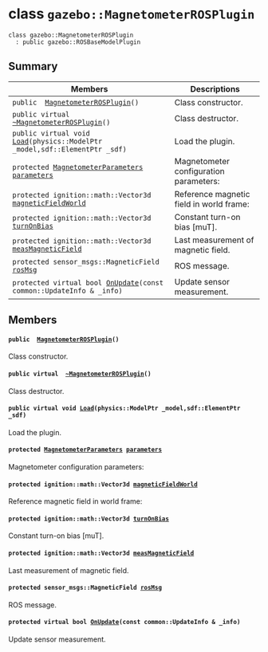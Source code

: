# class `gazebo::MagnetometerROSPlugin` 

```
class gazebo::MagnetometerROSPlugin
  : public gazebo::ROSBaseModelPlugin
```  

## Summary

 Members                        | Descriptions                                
--------------------------------|---------------------------------------------
`public  `[`MagnetometerROSPlugin`](#classgazebo_1_1_magnetometer_r_o_s_plugin_1a6eaa4d0461db8bc1dd03a6efb2046049)`()` | Class constructor.
`public virtual  `[`~MagnetometerROSPlugin`](#classgazebo_1_1_magnetometer_r_o_s_plugin_1a5c394ca9a12d4da9d15d91337194a282)`()` | Class destructor.
`public virtual void `[`Load`](#classgazebo_1_1_magnetometer_r_o_s_plugin_1aa8d9083af5fae036731f513b94a029a1)`(physics::ModelPtr _model,sdf::ElementPtr _sdf)` | Load the plugin.
`protected `[`MagnetometerParameters`](docs/packages/uuv_simulator/docs/api/gazebo::MagnetometerParameters.md#structgazebo_1_1_magnetometer_parameters)` `[`parameters`](#classgazebo_1_1_magnetometer_r_o_s_plugin_1a417aaca91431fb47e949ae947a3c595a) | Magnetometer configuration parameters:
`protected ignition::math::Vector3d `[`magneticFieldWorld`](#classgazebo_1_1_magnetometer_r_o_s_plugin_1a79e45d104255fac396dba8e868ae79df) | Reference magnetic field in world frame:
`protected ignition::math::Vector3d `[`turnOnBias`](#classgazebo_1_1_magnetometer_r_o_s_plugin_1ab4723d042e1d2b382e73cc0e2219e4e9) | Constant turn-on bias [muT].
`protected ignition::math::Vector3d `[`measMagneticField`](#classgazebo_1_1_magnetometer_r_o_s_plugin_1a7ead881188c3d53928ba95569672cba6) | Last measurement of magnetic field.
`protected sensor_msgs::MagneticField `[`rosMsg`](#classgazebo_1_1_magnetometer_r_o_s_plugin_1ad2c2f64e76ecc2f24afa4c6c6810821c) | ROS message.
`protected virtual bool `[`OnUpdate`](#classgazebo_1_1_magnetometer_r_o_s_plugin_1a1834c8718fa80c4e1b26c62a2e9a407f)`(const common::UpdateInfo & _info)` | Update sensor measurement.

## Members

#### `public  `[`MagnetometerROSPlugin`](#classgazebo_1_1_magnetometer_r_o_s_plugin_1a6eaa4d0461db8bc1dd03a6efb2046049)`()` 

Class constructor.

#### `public virtual  `[`~MagnetometerROSPlugin`](#classgazebo_1_1_magnetometer_r_o_s_plugin_1a5c394ca9a12d4da9d15d91337194a282)`()` 

Class destructor.

#### `public virtual void `[`Load`](#classgazebo_1_1_magnetometer_r_o_s_plugin_1aa8d9083af5fae036731f513b94a029a1)`(physics::ModelPtr _model,sdf::ElementPtr _sdf)` 

Load the plugin.

#### `protected `[`MagnetometerParameters`](docs/packages/uuv_simulator/docs/api/gazebo::MagnetometerParameters.md#structgazebo_1_1_magnetometer_parameters)` `[`parameters`](#classgazebo_1_1_magnetometer_r_o_s_plugin_1a417aaca91431fb47e949ae947a3c595a) 

Magnetometer configuration parameters:

#### `protected ignition::math::Vector3d `[`magneticFieldWorld`](#classgazebo_1_1_magnetometer_r_o_s_plugin_1a79e45d104255fac396dba8e868ae79df) 

Reference magnetic field in world frame:

#### `protected ignition::math::Vector3d `[`turnOnBias`](#classgazebo_1_1_magnetometer_r_o_s_plugin_1ab4723d042e1d2b382e73cc0e2219e4e9) 

Constant turn-on bias [muT].

#### `protected ignition::math::Vector3d `[`measMagneticField`](#classgazebo_1_1_magnetometer_r_o_s_plugin_1a7ead881188c3d53928ba95569672cba6) 

Last measurement of magnetic field.

#### `protected sensor_msgs::MagneticField `[`rosMsg`](#classgazebo_1_1_magnetometer_r_o_s_plugin_1ad2c2f64e76ecc2f24afa4c6c6810821c) 

ROS message.

#### `protected virtual bool `[`OnUpdate`](#classgazebo_1_1_magnetometer_r_o_s_plugin_1a1834c8718fa80c4e1b26c62a2e9a407f)`(const common::UpdateInfo & _info)` 

Update sensor measurement.

